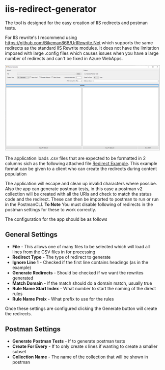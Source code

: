 # iis-redirect-generator

The tool is designed for the easy creation of IIS redirects and postman tests. 

For IIS rewrite's I recommend using https://github.com/Bikeman868/UrlRewrite.Net which supports the same redirects as the standard IIS Rewrite modules. It does not have the limitation imposed with large .config files which causes issues when you have a large number of redirects and can't be fixed in Azure WebApps.

![Application](Docs/app.png)

The application loads .csv files that are expected to be formatted in 2 columns sich as the following attached file [Redirect Example](Docs/Book1.csv). This example format can be given to a client who can create the redirects during content population

The application will escape and clean up invalid characters where possibe. Also the app can generate postman tests, in this case a postman v2 collection will be created with all the URls and check to match the status code and the redirect. These can then be imported to postman to run or run in the PostmanCLI. **To Note** You must disable following of redirects in the postman settings for these to work correctly.

The configuration for the app should be as follows

## General Settings

- **File** - This allows one of many files to be selected which will load all lines from the CSV files in for processing
- **Redirect Type** - The type of redirect to generate
- **Ignore Line 1** - Checked if the first line contains headings (as in the example)
- **Generate Redirects** - Should be checked if we want the rewrites generated
- **Match Domain** - If the match should do a domain match, usually true
- **Rule Name Start Index** - What number to start the naming of the direct rules
- **Rule Name Preix** - What prefix to use for the rules

Once these settings are configured clicking the Generate button will create the redirects.

## Postman Settings

- **Generate Postman Tests** - If to generate postman tests
- **Create For Every** - If to only create x lines if wanting to create a smaller subset
- **Collection Name** - The name of the collection that will be shown in postman
